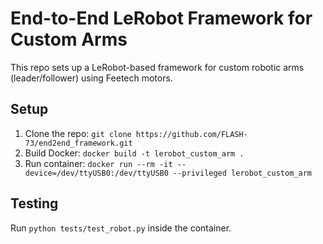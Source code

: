 # End-to-End LeRobot Framework for Custom Arms

This repo sets up a LeRobot-based framework for custom robotic arms (leader/follower) using Feetech motors.

## Setup
1. Clone the repo: `git clone https://github.com/FLASH-73/end2end_framework.git`
2. Build Docker: `docker build -t lerobot_custom_arm .`
3. Run container: `docker run --rm -it --device=/dev/ttyUSB0:/dev/ttyUSB0 --privileged lerobot_custom_arm`

## Testing
Run `python tests/test_robot.py` inside the container.